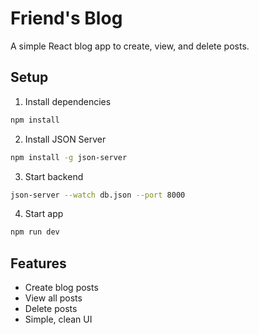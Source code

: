 # Friend's Blog

A simple React blog app to create, view, and delete posts.

## Setup

1. Install dependencies

```bash
npm install
```

2. Install JSON Server

```bash
npm install -g json-server
```

3. Start backend

```bash
json-server --watch db.json --port 8000
```

4. Start app

```bash
npm run dev
```

## Features

-  Create blog posts
-  View all posts
-  Delete posts
-  Simple, clean UI
